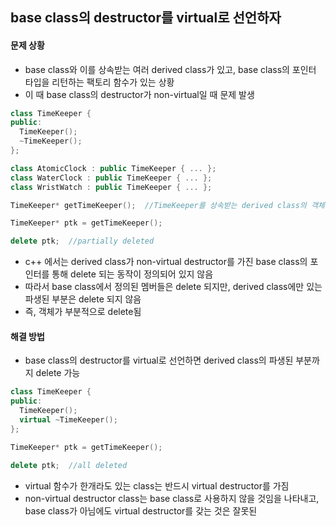 ## base class의 destructor를 virtual로 선언하자
#### 문제 상황
- base class와 이를 상속받는 여러 derived class가 있고, base class의 포인터 타입을 리턴하는 팩토리 함수가 있는 상황
- 이 때 base class의 destructor가 non-virtual일 때 문제 발생
```c++
class TimeKeeper {
public:
  TimeKeeper();
  ~TimeKeeper();
};

class AtomicClock : public TimeKeeper { ... };
class WaterClock : public TimeKeeper { ... };
class WristWatch : public TimeKeeper { ... };
```
```c++
TimeKeeper* getTimeKeeper();  //TimeKeeper를 상속받는 derived class의 객체 반환
```
```c++
TimeKeeper* ptk = getTimeKeeper();

delete ptk;  //partially deleted 
```
- c++ 에서는 derived class가 non-virtual destructor를 가진 base class의 포인터를 통해 delete 되는 동작이 정의되어 있지 않음
- 따라서 base class에서 정의된 멤버들은 delete 되지만, derived class에만 있는 파생된 부분은 delete 되지 않음
- 즉, 객체가 부분적으로 delete됨


#### 해결 방법
- base class의 destructor를 virtual로 선언하면 derived class의 파생된 부분까지 delete 가능
```c++
class TimeKeeper {
public:
  TimeKeeper();
  virtual ~TimeKeeper();
};
```
```c++
TimeKeeper* ptk = getTimeKeeper();

delete ptk;  //all deleted 
```

- virtual 함수가 한개라도 있는 class는 반드시 virtual destructor를 가짐
- non-virtual destructor class는 base class로 사용하지 않을 것임을 나타내고, base class가 아님에도 virtual destructor를 갖는 것은 잘못된 
